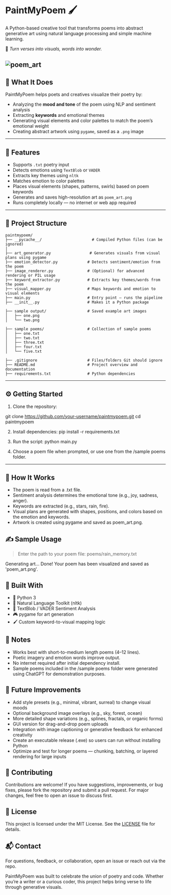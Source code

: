 # PaintMyPoem 🖌️

A Python-based creative tool that transforms poems into abstract generative art using natural language processing and simple machine learning.

🎨 *Turn verses into visuals, words into wonder.*

![poem_art](https://github.com/user-attachments/assets/60fdc8a4-0eb6-441e-894c-03a7712a3f51)
---

## 📝 What It Does

PaintMyPoem helps poets and creatives visualize their poetry by:

- Analyzing the **mood and tone** of the poem using NLP and sentiment analysis
- Extracting **keywords** and emotional themes
- Generating visual elements and color palettes to match the poem’s emotional weight
- Creating abstract artwork using `pygame`, saved as a `.png` image

---

## 🚀 Features

- Supports `.txt` poetry input
- Detects emotions using `TextBlob` or `VADER`
- Extracts key themes using `nltk`
- Matches emotion to color palettes
- Places visual elements (shapes, patterns, swirls) based on poem keywords
- Generates and saves high-resolution art as `poem_art.png`
- Runs completely locally — no internet or web app required

---

## 📁 Project Structure

```
paintmypoem/
├── __pycache__/                      # Compiled Python files (can be ignored)
│
├── art_generator.py                 # Generates visuals from visual plans using pygame
├── emotion_detector.py             # Detects sentiment/emotion from the poem
├── image_renderer.py               # (Optional) for advanced rendering or PIL usage
├── keyword_extractor.py            # Extracts key themes/words from the poem
├── visual_mapper.py                # Maps keywords and emotion to visual elements
├── main.py                         # Entry point — runs the pipeline
├── __init__.py                     # Makes it a Python package

├── sample output/                  # Saved example art images
│   ├── one.png
│   └── two.png

├── sample poems/                   # Collection of sample poems
│   ├── one.txt
│   ├── two.txt
│   ├── three.txt
│   ├── four.txt
│   └── five.txt

├── .gitignore                      # Files/folders Git should ignore
├── README.md                       # Project overview and documentation
├── requirements.txt                # Python dependencies

```


---

## ⚙️ Getting Started

1. Clone the repository:

git clone https://github.com/your-username/paintmypoem.git
cd paintmypoem

2. Install dependencies:
pip install -r requirements.txt

3. Run the script:
python main.py

4. Choose a poem file when prompted, or use one from the /sample poems folder.
 
 ---

## 🧠 How It Works
- The poem is read from a .txt file.
- Sentiment analysis determines the emotional tone (e.g., joy, sadness, anger).
- Keywords are extracted (e.g., stars, rain, fire).
- Visual plans are generated with shapes, positions, and colors based on the emotion and keywords.
- Artwork is created using pygame and saved as poem_art.png.

## ✍️ Sample Usage
> Enter the path to your poem file:
poems/rain_memory.txt

Generating art...
Done! Your poem has been visualized and saved as 'poem_art.png'.

## 🧰 Built With
- 🐍 Python 3
- 🧠 Natural Language Toolkit (nltk)
- 💬 TextBlob / VADER Sentiment Analysis
- 🎮 pygame for art generation
- 🖌️ Custom keyword-to-visual mapping logic

## 📌 Notes
- Works best with short-to-medium length poems (4–12 lines).
- Poetic imagery and emotion words improve output.
- No internet required after initial dependency install.
- Sample poems included in the /sample poems folder were generated using ChatGPT for demonstration purposes.

## 🔮 Future Improvements
- Add style presets (e.g., minimal, vibrant, surreal) to change visual moods
- Optional background image overlays (e.g., sky, forest, ocean)
- More detailed shape variations (e.g., splines, fractals, or organic forms)
- GUI version for drag-and-drop poem uploads
- Integration with image captioning or generative feedback for enhanced creativity
- Create an executable release (.exe) so users can run without installing Python
- Optimize and test for longer poems — chunking, batching, or layered rendering for large inputs

## 🤝 Contributing

Contributions are welcome! If you have suggestions, improvements, or bug fixes, please fork the repository and submit a pull request. For major changes, feel free to open an issue to discuss first.

## 📄 License

This project is licensed under the MIT License. See the [LICENSE](LICENSE) file for details.

## 📬 Contact

For questions, feedback, or collaboration, open an issue or reach out via the repo.

PaintMyPoem was built to celebrate the union of poetry and code. Whether you’re a writer or a curious coder, this project helps bring verse to life through generative visuals.
